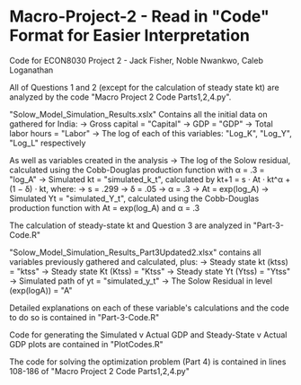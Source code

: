 # Macro-Project-2 - Read in "Code" Format for Easier Interpretation
Code for ECON8030 Project 2 - Jack Fisher, Noble Nwankwo, Caleb Loganathan

All of Questions 1 and 2 (except for the calculation of steady state kt) are analyzed by the code "Macro Project 2 Code Parts1,2,4.py".  

"Solow_Model_Simulation_Results.xslx" Contains all the initial data on gathered for India:
   -> Gross capital = "Capital"
   -> GDP = "GDP"
   -> Total labor hours = "Labor"
   -> The log of each of this variables: "Log_K", "Log_Y", "Log_L" respectively
 
 As well as variables created in the analysis
   -> The log of the Solow residual, calculated using the Cobb-Douglas production function with α = .3 = "log_A"
   -> Simulated kt = "simulated_k_t", calculated by kt+1 = s · At · kt^α + (1 − δ) · kt, where:
       -> s = .299
       -> δ = .05
       -> α = .3
       -> At = exp(log_A)
  -> Simulated Yt = "simulated_Y_t", calculated using the Cobb-Douglas production function with At = exp(log_A) and α = .3

The calculation of steady-state kt and Question 3 are analyzed in "Part-3-Code.R"

"Solow_Model_Simulation_Results_Part3Updated2.xlsx" contains all variables previously gathered and calculated, plus:
    -> Steady state kt (ktss) = "ktss"
    -> Steady state Kt (Ktss) = "Ktss"
    -> Steady state Yt (Ytss) = "Ytss"
    -> Simulated path of yt = "simulated_y_t"
    -> The Solow Residual in level (exp(logA)) = "A"

Detailed explanations on each of these variable's calculations and the code to do so is contained in "Part-3-Code.R"

Code for generating the Simulated v Actual GDP and Steady-State v Actual GDP plots are contained in "PlotCodes.R"

The code for solving the optimization problem (Part 4) is contained in lines 108-186 of "Macro Project 2 Code Parts1,2,4.py"
